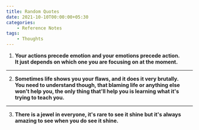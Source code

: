 ```yaml
---
title: Random Quotes
date: 2021-10-10T00:00:00+05:30
categories: 
    - Reference Notes
tags:
    - Thoughts
---
```

1. **Your actions precede emotion and your emotions precede action.  
It just depends on which one you are focusing on at the moment.**
---

2. **Sometimes life shows you your flaws, and it does it very brutally.  
You need to understand though, that blaming life or anything else won't help you, the only thing that'll help you is learning what it's trying to teach you.**

---
3. **There is a jewel in everyone, it's rare to see it shine but it's always amazing to see when you do see it shine.**